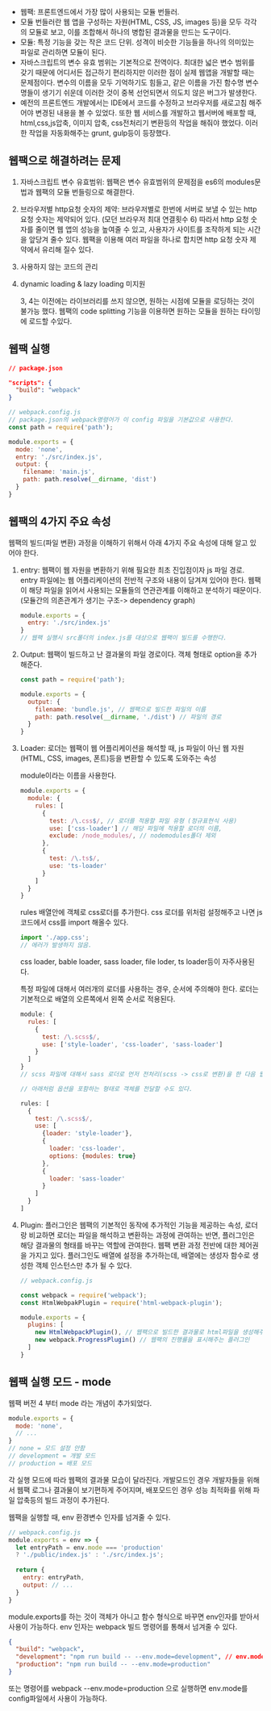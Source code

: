 * 웹팩: 프론트엔드에서 가장 많이 사용되는 모듈 번들러.
* 모듈 번들러란 웹 앱을 구성하는 자원(HTML, CSS, JS, images 등)을 모두 각각의 모듈로 보고, 이를 조합해서 하나의 병합된 결과물을 만드는 도구이다.
* 모듈: 특정 기능을 갖는 작은 코드 단위. 성격이 비슷한 기능들을 하나의 의미있는 파일로 관리하면 모듈이 된다.
* 자바스크립트의 변수 유효 범위는 기본적으로 전역이다. 최대한 넓은 변수 범위를 갖기 때문에 어디서든 접근하기 편리하지만 이러한 점이 실제 웹앱을 개발할 때는 문제점이다. 변수의 이름을 모두 기억하기도 힘들고, 같은 이름을 가진 함수명 변수명들이 생기기 쉬운데 이러한 것이 중복 선언되면서 의도치 않은 버그가 발생한다.
* 예전의 프론트엔드 개발에서는 IDE에서 코드를 수정하고 브라우저를 새로고침 해주어야 변경된 내용을 볼 수 있었다. 또한 웹 서비스를 개발하고 웹서버에 배포할 때, html,css,js압축, 이미지 압축, css전처리기 변환등의 작업을 해줘야 했었다. 이러한 작업을 자동화해주는 grunt, gulp등이 등장했다.

## 웹팩으로 해결하려는 문제

1. 자바스크립트 변수 유효범위: 웹팩은 변수 유효범위의 문제점을 es6의 modules문법과 웹팩의 모듈 번들링으로 해결한다.

2. 브라우저별 http요청 숫자의 제약: 브라우저별로 한번에 서버로 보낼 수 있는 http 요청 숫자는 제약되어 있다. (모던 브라우저 최대 연결횟수 6) 따라서 http 요청 숫자를 줄이면 웹 앱의 성능을 높여줄 수 있고, 사용자가 사이트를 조작하게 되는 시간을 앞당겨 줄수 있다. 웹팩을 이용해 여러 파일을 하나로 합치면 http 요청 숫자 제약에서 유리해 질수 있다.

3. 사용하지 않는 코드의 관리

4. dynamic loading & lazy loading 미지원

   3, 4는 이전에는 라이브러리를 쓰지 않으면, 원하는 시점에 모듈을 로딩하는 것이 불가능 했다. 웹팩의 code splitting 기능을 이용하면 원하는 모듈을 원하는 타이밍에 로드할 수있다.

## 웹팩 실행

```json
// package.json

"scripts": {
  "build": "webpack"
}
```



```js
// webpack.config.js
// package.json의 webpack명령어가 이 config 파일을 기본값으로 사용한다.
const path = require('path');

module.exports = {
  mode: 'none',
  entry: './src/index.js',
  output: {
    filename: 'main.js',
    path: path.resolve(__dirname, 'dist')
  }
}
```

## 웹팩의 4가지 주요 속성

웹팩의 빌드(파일 변환) 과정을 이해하기 위해서 아래 4가지 주요 속성에 대해 알고 있어야 한다.

1. entry: 웹팩이 웹 자원을 변환하기 위해 필요한 최초 진입점이자 js 파일 경로. entry 파일에는 웹 어플리케이션의 전반적 구조와 내용이 담겨져 있어야 한다. 웹팩이 해당 파일을 읽어서 사용되는 모듈들의 연관관계를 이해하고 분석하기 때문이다.(모듈간의 의존관계가 생기는 구조-> dependency graph)

   ```js
   module.exports = {
     entry: './src/index.js'
   }
   // 웹팩 실행시 src폴더의 index.js를 대상으로 웹팩이 빌드를 수행한다.
   ```

   

2. Output: 웹팩이 빌드하고 난 결과물의 파일 경로이다. 객체 형태로 option을 추가해준다.

   ```javascript
   const path = require('path');
   
   module.exports = {
     output: {
       filename: 'bundle.js', // 웹팩으로 빌드한 파일의 이름
       path: path.resolve(__dirname, './dist') // 파일의 경로
     }
   }
   ```

3. Loader: 로더는 웹팩이 웹 어플리케이션을 해석할 때, js 파일이 아닌 웹 자원(HTML, CSS, images, 폰트)등을 변환할 수 있도록 도와주는 속성

   module이라는 이름을 사용한다.

   ```js
   module.exports = {
     module: {
       rules: [
         {
           test: /\.css$/, // 로더를 적용할 파일 유형 (정규표현식 사용)
           use: ['css-loader'] // 해당 파일에 적용할 로더의 이름,
           exclude: /node_modules/, // nodemodules폴더 제외
         },
         {
           test: /\.ts$/,
           use: 'ts-loader'
         }
       ]
     }
   }
   ```

   rules 배열안에 객체로 css로더를 추가한다. css 로더를 위처럼 설정해주고 나면 js 코드에서 css를 import 해올수 있다.

   ```javascript
   import './app.css';
   // 에러가 발생하지 않음.
   ```

   css loader, bable loader, sass loader, file loder, ts loader등이 자주사용된다. 

   특정 파일에 대해서 여러개의 로더를 사용하는 경우, 순서에 주의해야 한다. 로더는 기본적으로 배열의 오른쪽에서 왼쪽 순서로 적용된다.

   ```js
   module: {
     rules: [
       {
         test: /\.scss$/,
         use: ['style-loader', 'css-loader', 'sass-loader']
       }
     ]
   }
   // scss 파일에 대해서 sass 로더로 먼저 전처리(scss -> css로 변환)을 한 다음 웹팩에서  css를 인식할 수 있도록 css 로더를 적용. 그리고 css파일이 웹 어플리케이션에 인라인 스타일 태그로 추가되도록 style-loader를 추가.
   
   // 아래처럼 옵션을 포함하는 형태로 객체를 전달할 수도 있다.
   
   rules: [
     {
       test: /\.scss$/,
       use: [
         {loader: 'style-loader'},
         {
           loader: 'css-loader',
           options: {modules: true}
         },
         {
           loader: 'sass-loader'
         }
       ]
     }
   ]
   ```

4. Plugin: 플러그인은 웹팩의 기본적인 동작에 추가적인 기능을 제공하는 속성, 로더랑 비교하면 로더는 파일을 해석하고 변환하는 과정에 관여하는 반면, 플러그인은 해당 결과물의 형태를 바꾸는 역할에 관여한다. 웹팩 변환 과정 전반에 대한 제어권을 가지고 있다. 플러그인도 배열에 설정을 추가하는데, 배열에는 생성자 함수로 생성한 객체 인스턴스만 추가 될 수 있다.

   ```js
   // webpack.config.js
   
   const webpack = require('webpack');
   const HtmlWebpakPlugin = require('html-webpack-plugin');
   
   module.exports = {
     plugins: [
       new HtmlWebpackPlugin(), // 웹팩으로 빌드한 결과물로 html파일을 생성해주는 플러그인
       new webpack.ProgressPlugin() // 웹팩의 진행률을 표시해주는 플러그인
     ]
   }
   ```

   

## 웹팩 실행 모드 - mode

웹팩 버전 4 부터 mode 라는 개념이 추가되었다.

```js
module.exports = {
  mode: 'none', 
  // ...
}
// none = 모드 설정 안함
// development = 개발 모드
// production = 배포 모드
```

각 실행 모드에 따라 웹팩의 결과물 모습이 달라진다. 개발모드인 경우 개발자들을 위해서 웹팩 로그나 결과물이 보기편하게 주어지며, 배포모드인 경우 성능 최적화를 위해 파일 압축등의 빌드 과정이 추가된다.

웹팩을 실행할 때, env 환경변수 인자를 넘겨줄 수 있다.

```javascript
// webpack.config.js
module.exports = env => {
  let entryPath = env.mode === 'production'
  ? './public/index.js' : './src/index.js';
  
  return {
    entry: entryPath,
  	output: // ...
  }
}
```

module.exports를 하는 것이 객체가 아니고 함수 형식으로 바꾸면 env인자를 받아서 사용이 가능하다. env 인자는 webpack 빌드 명령어를 통해서 넘겨줄 수 있다.

```json
{
  "build": "webpack",
  "development": "npm run build -- --env.mode=development", // env.mode설정
  "production": "npm run build -- --env.mode=production"
}
```

또는 명령어를 webpack --env.mode=production 으로 실행하면 env.mode를 config파일에서 사용이 가능하다.

